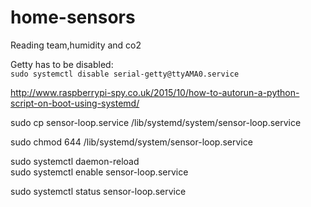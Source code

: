 # home-sensors
Reading team,humidity and co2

Getty has to be disabled:  
`sudo systemctl disable serial-getty@ttyAMA0.service`  

http://www.raspberrypi-spy.co.uk/2015/10/how-to-autorun-a-python-script-on-boot-using-systemd/  

sudo cp sensor-loop.service /lib/systemd/system/sensor-loop.service  

sudo chmod 644 /lib/systemd/system/sensor-loop.service  

sudo systemctl daemon-reload  
sudo systemctl enable sensor-loop.service  

sudo systemctl status sensor-loop.service  
